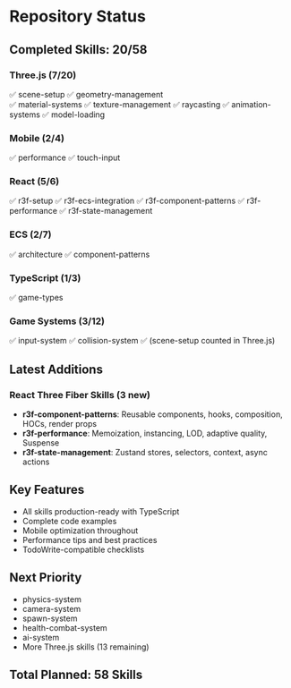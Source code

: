 # Repository Status

## Completed Skills: 20/58

### Three.js (7/20)
✅ scene-setup
✅ geometry-management  
✅ material-systems
✅ texture-management
✅ raycasting
✅ animation-systems
✅ model-loading

### Mobile (2/4)
✅ performance
✅ touch-input

### React (5/6)
✅ r3f-setup
✅ r3f-ecs-integration
✅ r3f-component-patterns
✅ r3f-performance
✅ r3f-state-management

### ECS (2/7)
✅ architecture
✅ component-patterns

### TypeScript (1/3)
✅ game-types

### Game Systems (3/12)
✅ input-system
✅ collision-system
✅ (scene-setup counted in Three.js)

## Latest Additions

### React Three Fiber Skills (3 new)
- **r3f-component-patterns**: Reusable components, hooks, composition, HOCs, render props
- **r3f-performance**: Memoization, instancing, LOD, adaptive quality, Suspense
- **r3f-state-management**: Zustand stores, selectors, context, async actions

## Key Features
- All skills production-ready with TypeScript
- Complete code examples
- Mobile optimization throughout
- Performance tips and best practices
- TodoWrite-compatible checklists

## Next Priority
- physics-system
- camera-system
- spawn-system  
- health-combat-system
- ai-system
- More Three.js skills (13 remaining)

## Total Planned: 58 Skills
